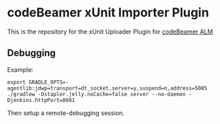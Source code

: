 # codeBeamer xUnit Importer Plugin

This is the repository for the xUnit Uploader Plugin for [codeBeamer ALM](https://intland.com)

## Debugging

Example:

```
export GRADLE_OPTS=-agentlib:jdwp=transport=dt_socket,server=y,suspend=n,address=5005
./gradlew -Dstapler.jelly.noCache=false server --no-daemon -Djenkins.httpPort=8081
```

Then setup a remote-debugging session.
